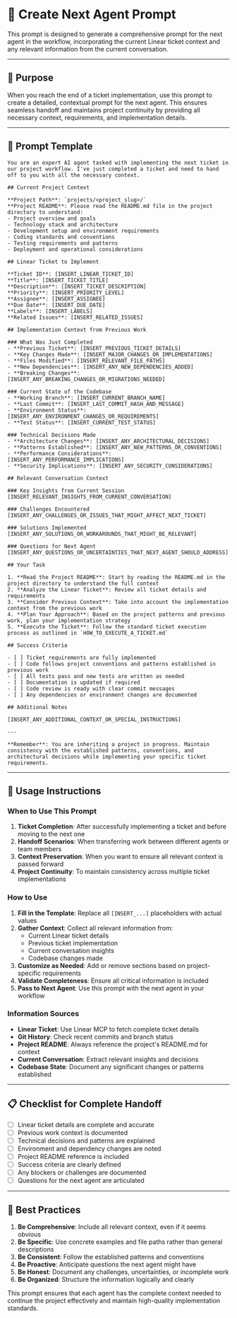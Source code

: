 # 🤖 Create Next Agent Prompt

This prompt is designed to generate a comprehensive prompt for the next agent in the workflow, incorporating the current Linear ticket context and any relevant information from the current conversation.

---

## 🎯 Purpose

When you reach the end of a ticket implementation, use this prompt to create a detailed, contextual prompt for the next agent. This ensures seamless handoff and maintains project continuity by providing all necessary context, requirements, and implementation details.

---

## 📝 Prompt Template

```
You are an expert AI agent tasked with implementing the next ticket in our project workflow. I've just completed a ticket and need to hand off to you with all the necessary context.

## Current Project Context

**Project Path**: `projects/<project_slug>/`
**Project README**: Please read the README.md file in the project directory to understand:
- Project overview and goals
- Technology stack and architecture
- Development setup and environment requirements
- Coding standards and conventions
- Testing requirements and patterns
- Deployment and operational considerations

## Linear Ticket to Implement

**Ticket ID**: [INSERT_LINEAR_TICKET_ID]
**Title**: [INSERT_TICKET_TITLE]
**Description**: [INSERT_TICKET_DESCRIPTION]
**Priority**: [INSERT_PRIORITY_LEVEL]
**Assignee**: [INSERT_ASSIGNEE]
**Due Date**: [INSERT_DUE_DATE]
**Labels**: [INSERT_LABELS]
**Related Issues**: [INSERT_RELATED_ISSUES]

## Implementation Context from Previous Work

### What Was Just Completed
- **Previous Ticket**: [INSERT_PREVIOUS_TICKET_DETAILS]
- **Key Changes Made**: [INSERT_MAJOR_CHANGES_OR_IMPLEMENTATIONS]
- **Files Modified**: [INSERT_RELEVANT_FILE_PATHS]
- **New Dependencies**: [INSERT_ANY_NEW_DEPENDENCIES_ADDED]
- **Breaking Changes**: [INSERT_ANY_BREAKING_CHANGES_OR_MIGRATIONS_NEEDED]

### Current State of the Codebase
- **Working Branch**: [INSERT_CURRENT_BRANCH_NAME]
- **Last Commit**: [INSERT_LAST_COMMIT_HASH_AND_MESSAGE]
- **Environment Status**: [INSERT_ANY_ENVIRONMENT_CHANGES_OR_REQUIREMENTS]
- **Test Status**: [INSERT_CURRENT_TEST_STATUS]

### Technical Decisions Made
- **Architecture Changes**: [INSERT_ANY_ARCHITECTURAL_DECISIONS]
- **Patterns Established**: [INSERT_ANY_NEW_PATTERNS_OR_CONVENTIONS]
- **Performance Considerations**: [INSERT_ANY_PERFORMANCE_IMPLICATIONS]
- **Security Implications**: [INSERT_ANY_SECURITY_CONSIDERATIONS]

## Relevant Conversation Context

### Key Insights from Current Session
[INSERT_RELEVANT_INSIGHTS_FROM_CURRENT_CONVERSATION]

### Challenges Encountered
[INSERT_ANY_CHALLENGES_OR_ISSUES_THAT_MIGHT_AFFECT_NEXT_TICKET]

### Solutions Implemented
[INSERT_ANY_SOLUTIONS_OR_WORKAROUNDS_THAT_MIGHT_BE_RELEVANT]

### Questions for Next Agent
[INSERT_ANY_QUESTIONS_OR_UNCERTAINTIES_THAT_NEXT_AGENT_SHOULD_ADDRESS]

## Your Task

1. **Read the Project README**: Start by reading the README.md in the project directory to understand the full context
2. **Analyze the Linear Ticket**: Review all ticket details and requirements
3. **Consider Previous Context**: Take into account the implementation context from the previous work
4. **Plan Your Approach**: Based on the project patterns and previous work, plan your implementation strategy
5. **Execute the Ticket**: Follow the standard ticket execution process as outlined in `HOW_TO_EXECUTE_A_TICKET.md`

## Success Criteria

- [ ] Ticket requirements are fully implemented
- [ ] Code follows project conventions and patterns established in previous work
- [ ] All tests pass and new tests are written as needed
- [ ] Documentation is updated if required
- [ ] Code review is ready with clear commit messages
- [ ] Any dependencies or environment changes are documented

## Additional Notes

[INSERT_ANY_ADDITIONAL_CONTEXT_OR_SPECIAL_INSTRUCTIONS]

---

**Remember**: You are inheriting a project in progress. Maintain consistency with the established patterns, conventions, and architectural decisions while implementing your specific ticket requirements.
```

---

## 🔄 Usage Instructions

### When to Use This Prompt

1. **Ticket Completion**: After successfully implementing a ticket and before moving to the next one
2. **Handoff Scenarios**: When transferring work between different agents or team members
3. **Context Preservation**: When you want to ensure all relevant context is passed forward
4. **Project Continuity**: To maintain consistency across multiple ticket implementations

### How to Use

1. **Fill in the Template**: Replace all `[INSERT_...]` placeholders with actual values
2. **Gather Context**: Collect all relevant information from:
   - Current Linear ticket details
   - Previous ticket implementation
   - Current conversation insights
   - Codebase changes made
3. **Customize as Needed**: Add or remove sections based on project-specific requirements
4. **Validate Completeness**: Ensure all critical information is included
5. **Pass to Next Agent**: Use this prompt with the next agent in your workflow

### Information Sources

- **Linear Ticket**: Use Linear MCP to fetch complete ticket details
- **Git History**: Check recent commits and branch status
- **Project README**: Always reference the project's README.md for context
- **Current Conversation**: Extract relevant insights and decisions
- **Codebase State**: Document any significant changes or patterns established

---

## 📋 Checklist for Complete Handoff

- [ ] Linear ticket details are complete and accurate
- [ ] Previous work context is documented
- [ ] Technical decisions and patterns are explained
- [ ] Environment and dependency changes are noted
- [ ] Project README reference is included
- [ ] Success criteria are clearly defined
- [ ] Any blockers or challenges are documented
- [ ] Questions for the next agent are articulated

---

## 🎯 Best Practices

1. **Be Comprehensive**: Include all relevant context, even if it seems obvious
2. **Be Specific**: Use concrete examples and file paths rather than general descriptions
3. **Be Consistent**: Follow the established patterns and conventions
4. **Be Proactive**: Anticipate questions the next agent might have
5. **Be Honest**: Document any challenges, uncertainties, or incomplete work
6. **Be Organized**: Structure the information logically and clearly

This prompt ensures that each agent has the complete context needed to continue the project effectively and maintain high-quality implementation standards. 